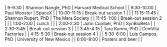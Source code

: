 | 9-9:30      | Shannon Nangle, PhD | Harvard Medical School   |
| 9:30-10:00  | Paul Wooster        | SpaceX                   |
| 10:00-11:15 | Break-out session 1 |                          |
| 11:15-11:45 | Shannon Rupert, PhD | The Mars Society         |
| 11:45-1:00  | Break-out session 2 |                          |
| 1:00-2:00   | Lunch               |                          |
| 2:00-2:30   | John Cumber, PhD    | SynBioBeta               |
| 2:30-3:45   | Break-out session 3 |                          |
| 3:45-4:15   | Tara Karimi, PhD    | CemVita Factories        |
| 4:15-5:30   | Break-out session 4 |                          |
| 5:30-6:00   | Luis Campos, PhD    | University of New Mexico |
| 6:00-8:00   | Posters and beer    |                          |
